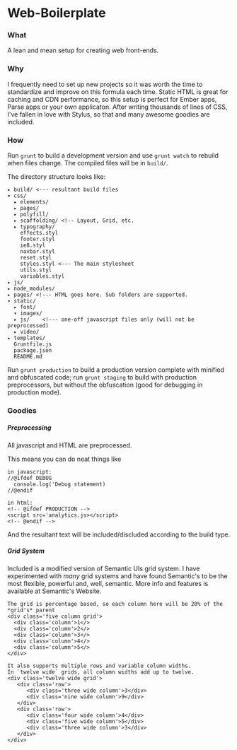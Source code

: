 
# Web-Boilerplate

### What

A lean and mean setup for creating web front-ends.

### Why

I frequently need to set up new projects so it was worth the time to standardize and improve on this formula each time. Static HTML is great for caching and CDN performance, so this setup is perfect for Ember apps, Parse apps or your own applicaton. After writing thousands of lines of CSS, I've fallen in love with Stylus, so that and many awesome goodies are included. 


### How

Run `grunt` to build a development version and use `grunt watch` to rebuild when files change. The compiled files will be in `build/`.

The directory structure looks like:
  
    ▸ build/ <--- resultant build files
	▾ css/
	  ▸ elements/
	  ▸ pages/
	  ▸ polyfill/
	  ▸ scaffolding/ <!-- Layout, Grid, etc.
	  ▸ typography/
	    effects.styl
	    footer.styl
	    ie8.styl
	    navbar.styl
	    reset.styl
	    styles.styl <--- The main stylesheet
	    utils.styl
	    variables.styl
	▸ js/
	▸ node_modules/
	▸ pages/ <!--- HTML goes here. Sub folders are supported.
	▾ static/
	  ▸ font/
	  ▾ images/
	  ▸ js/    <!--- one-off javascript files only (will not be preprocessed)
	  ▸ video/
	▸ templates/
	  Gruntfile.js
	  package.json
	  README.md


Run `grunt production` to build a production version complete with minified and obfuscated code; run `grunt staging` to build with production preprocessors, but without the obfuscation (good for debugging in production mode).



### Goodies

##### Preprocessing

All javascript and HTML are preprocessed.

This means you can do neat things like

	in javascript:
	//@ifdef DEBUG
	  console.log('Debug statement)
	//@endif

	in html:
	<!-- @ifdef PRODUCTION -->
	<script src='analytics.js></script>
	<!-- @endif -->

And the resultant text will be included/discluded according to the build type.


##### Grid System

Included is a modified version of Semantic UIs grid system. I have experimented with *many* grid systems and have found Semantic's to be the most flexible, powerful and, well, semantic. More info and features is available at Semantic's Website.


	The grid is percentage based, so each column here will be 20% of the *grid's* parent
	<div class='five column grid'>
	  <div class='column'>1</>
	  <div class='column'>2</>
	  <div class='column'>3</>
	  <div class='column'>4</>
	  <div class='column'>5</>
	</div>

	It also supports multiple rows and variable column widths. 
	In `twelve wide` grids, all column widths add up to twelve.
	<div class='twelve wide grid'>
	   <div class='row'>
	      <div class='three wide column'>3</div>
	      <div class='nine wide column'>9</div>
	   </div>
	   <div class='row'>
	      <div class='four wide column'>4</div>
	      <div class='five wide column'>5</div>
	      <div class='three wide column'>3</div>
	   </div>
	</div>
















